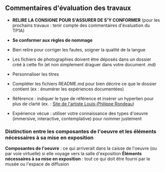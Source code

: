## Commentaires d'évaluation des travaux

- **RELIRE LA CONSIGNE POUR S'ASSURER DE S'Y CONFORMER** (pour les prochains travaux : tenir compte des commentaires d'évaluation du TP1A)
- **Se conformer aux règles de nommage**

- Bien relire pour corriger les fautes, soigner la qualité de la langue 
- Les fichiers de photographies doivent être déposés dans un dossier créé à cette fin (et non simplement draguer dans votre document .md)
- Personnaliser les titres
- Compléter les fichiers README.md pour bien décrire ce que le dossier contient (ex : énumérer les expériences documentées)
- Référence :  indiquer le type de référence et insérer un hyperlien pour plus de clarté (ex. : [Site de l'artiste Louis-Philippe Rondeau](http://patenteux.com/wp/))
- Expérience vécue : utiliser votre connaissance des types d'oeuvre (immersive, interactive, contemplative) pour nommer justement
### Distinction entre les composantes de l'oeuvre et les éléments nécessaires à sa mise en exposition
**Composantes de l'oeuvre** : ce qui arriverait dans la caisse de l'oeuvre (ou par voie virtuelle) si elle voyage vers la salle d'exposition 
**Éléments nécessaires à sa mise en exposition** : tout ce qui doit être fourni par le musée ou l'espace de diffusion
